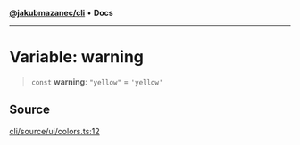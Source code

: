 [**@jakubmazanec/cli**](../../../README.md) • **Docs**

---

# Variable: warning

> `const` **warning**: `"yellow"` = `'yellow'`

## Source

[cli/source/ui/colors.ts:12](https://github.com/jakubmazanec/tools/blob/bb20df5276ddb119762948adc2cda520aef09f0f/packages/cli/source/ui/colors.ts#L12)
